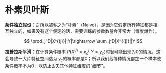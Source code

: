 # 朴素贝叶斯

**条件独立假设**：之所以被称之为“朴素”（Naive），是因为它假定所有特征都是相互独立的，如果没有这个假定的话，需要训练的参数数量会非常大（维度爆炸）。

$$ \prod_j^D|X^{(j)}||Y|\rightarrow \sum_j^D|X^{(j)}||Y|$$

**拉普拉斯平滑**：在计算条件概率 $P(X^{(j)}=x_a^j|Y=y_c)$时很可能出现为0的情况，这会导致一大片特征空间选为 $y_c$的概率都是0；所以我们给每种情况都加一个样本使条件概率不为0，以防止丢失其他特征维度的“细节”。
